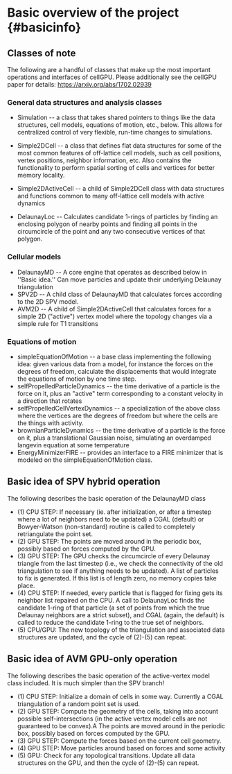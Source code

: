 # Basic overview of the project {#basicinfo}

## Classes of note

The following are a handful of classes that make up the most important operations and interfaces of cellGPU.
Please additionally see the cellGPU paper for details:
https://arxiv.org/abs/1702.02939

### General data structures and analysis classes

* Simulation -- a class that takes shared pointers to things like the data structures, cell models,
equations of motion, etc., below. This allows for centralized control of very flexible, run-time
changes to simulations.

* Simple2DCell -- a class that defines flat data structures for some of the most common features of
off-lattice cell models, such as cell positions, vertex positions, neighbor information, etc. Also
contains the functionality to perform spatial sorting of cells and vertices for better memory locality.

* Simple2DActiveCell -- a child of Simple2DCell class with data structures and functions common to many
off-lattice cell models with active dynamics

* DelaunayLoc -- Calculates candidate 1-rings of particles by finding an enclosing polygon of nearby points
and finding all points in the circumcircle of the point and any two consecutive vertices of that polygon.

### Cellular models

* DelaunayMD -- A core engine that operates as described below in ''Basic idea.'' Can move particles
and update their underlying Delaunay triangulation
* SPV2D -- A child class of DelaunayMD that calculates forces according to the 2D SPV model.
* AVM2D -- A child of Simple2DActiveCell that calculates forces for a simple 2D ("active") vertex model
where the topology changes via a simple rule for T1 transitions

### Equations of motion

* simpleEquationOfMotion -- a base class implementing the following idea: given various data from a
model, for instance the forces on the degrees of freedom, calculate the displacements that would
integrate the equations of motion by one time step.
* selfPropelledParticleDynamics -- the time derivative of a particle is the force on it, plus an "active"
term corresponding to a constant velocity in a direction that rotates
* selfPropelledCellVertexDynamics -- a specialization of the above class where the vertices are the degrees
of freedom but where the cells are the things with activity.
* brownianParticleDynamics -- the time derivative of a particle is the force on it, plus a translational
Gaussian noise, simulating an overdamped langevin equation at some temperature
* EnergyMinimizerFIRE -- provides an interface to a FIRE minimizer that is modeled on the simpleEquationOfMotion
class.

## Basic idea of SPV hybrid operation

The following describes the basic operation of the DelaunayMD class
* (1) CPU STEP: If necessary (ie. after initialization, or after a timestep where a lot of neighbors
need to be updated) a CGAL (default) or Bowyer-Watson (non-standard) routine is called to completely
retriangulate the point set.
* (2) GPU STEP: The points are moved around in the periodic box, possibly based on forces computed
by the GPU.
* (3) GPU STEP: The GPU checks the circumcircle of every Delaunay triangle from the last timestep
(i.e., we check the connectivity of the old triangulation to see if anything needs to be updated).
A list of particles to fix is generated. If this list is of length zero, no memory copies take place.
* (4) CPU STEP: If needed, every particle that is flagged for fixing gets its neighbor list repaired
on the CPU. A call to DelaunayLoc finds the candidate 1-ring of that particle (a set of points from
which the true Delaunay neighbors are a strict subset), and CGAL (again, the default) is called to
reduce the candidate 1-ring to the true set of neighbors.
* (5) CPU/GPU: The new topology of the triangulation and associated data structures are updated, and
the cycle of (2)-(5) can repeat.

## Basic idea of AVM GPU-only operation

The following describes the basic operation of the active-vertex model class included. It is much
simpler than the SPV branch!
* (1) CPU STEP: Initialize a domain of cells in some way. Currently a CGAL triangulation of a random
point set is used.
* (2) GPU STEP: Compute the geometry of the cells, taking into account possible self-intersections
(in the active vertex model cells are not guaranteed to be convex).A
The points are moved around in the periodic box, possibly based on forces computed by the GPU.
* (3) GPU STEP: Compute the forces based on the current cell geometry.
* (4) GPU STEP: Move particles around based on forces and some activity
* (5) GPU: Check for any topological transitions. Update all data structures on the GPU, and then
the cycle of (2)-(5) can repeat.


